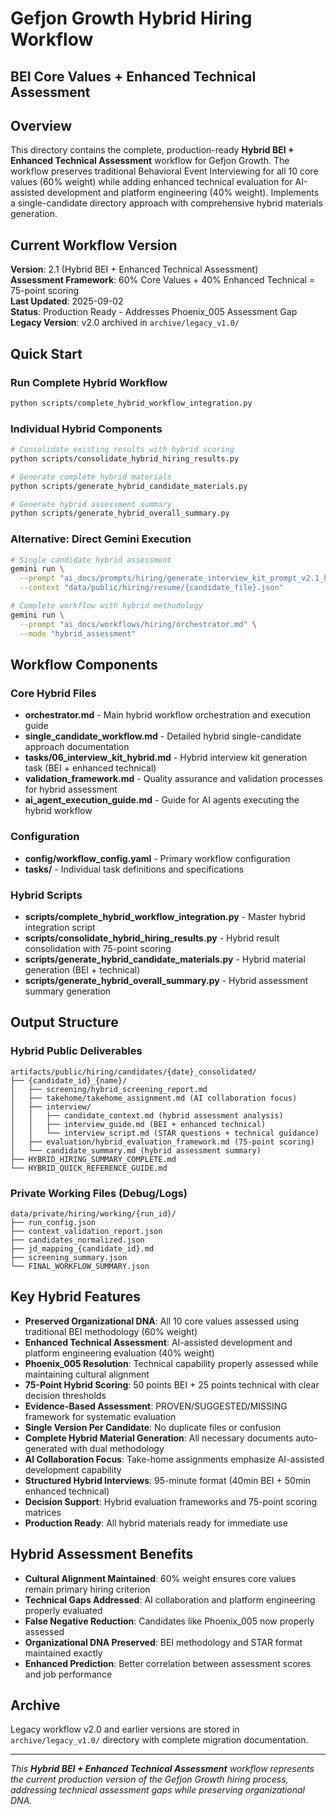 # Gefjon Growth Hybrid Hiring Workflow
## BEI Core Values + Enhanced Technical Assessment

## Overview
This directory contains the complete, production-ready **Hybrid BEI + Enhanced Technical Assessment** workflow for Gefjon Growth. The workflow preserves traditional Behavioral Event Interviewing for all 10 core values (60% weight) while adding enhanced technical evaluation for AI-assisted development and platform engineering (40% weight). Implements a single-candidate directory approach with comprehensive hybrid materials generation.

## Current Workflow Version
**Version**: 2.1 (Hybrid BEI + Enhanced Technical Assessment)  
**Assessment Framework**: 60% Core Values + 40% Enhanced Technical = 75-point scoring  
**Last Updated**: 2025-09-02  
**Status**: Production Ready - Addresses Phoenix_005 Assessment Gap  
**Legacy Version**: v2.0 archived in `archive/legacy_v1.0/`

## Quick Start

### Run Complete Hybrid Workflow
```bash
python scripts/complete_hybrid_workflow_integration.py
```

### Individual Hybrid Components
```bash
# Consolidate existing results with hybrid scoring
python scripts/consolidate_hybrid_hiring_results.py

# Generate complete hybrid materials
python scripts/generate_hybrid_candidate_materials.py

# Generate hybrid assessment summary
python scripts/generate_hybrid_overall_summary.py
```

### Alternative: Direct Gemini Execution
```bash
# Single candidate hybrid assessment
gemini run \
  --prompt "ai_docs/prompts/hiring/generate_interview_kit_prompt_v2.1_hybrid.md" \
  --context "data/public/hiring/resume/{candidate_file}.json"

# Complete workflow with hybrid methodology  
gemini run \
  --prompt "ai_docs/workflows/hiring/orchestrator.md" \
  --mode "hybrid_assessment"
```

## Workflow Components

### Core Hybrid Files
- **orchestrator.md** - Main hybrid workflow orchestration and execution guide
- **single_candidate_workflow.md** - Detailed hybrid single-candidate approach documentation  
- **tasks/06_interview_kit_hybrid.md** - Hybrid interview kit generation task (BEI + enhanced technical)
- **validation_framework.md** - Quality assurance and validation processes for hybrid assessment
- **ai_agent_execution_guide.md** - Guide for AI agents executing the hybrid workflow

### Configuration
- **config/workflow_config.yaml** - Primary workflow configuration
- **tasks/** - Individual task definitions and specifications

### Hybrid Scripts
- **scripts/complete_hybrid_workflow_integration.py** - Master hybrid integration script
- **scripts/consolidate_hybrid_hiring_results.py** - Hybrid result consolidation with 75-point scoring
- **scripts/generate_hybrid_candidate_materials.py** - Hybrid material generation (BEI + technical)
- **scripts/generate_hybrid_overall_summary.py** - Hybrid assessment summary generation

## Output Structure

### Hybrid Public Deliverables
```
artifacts/public/hiring/candidates/{date}_consolidated/
├── {candidate_id}_{name}/
│   ├── screening/hybrid_screening_report.md
│   ├── takehome/takehome_assignment.md (AI collaboration focus)
│   ├── interview/
│   │   ├── candidate_context.md (hybrid assessment analysis)
│   │   ├── interview_guide.md (BEI + enhanced technical)
│   │   └── interview_script.md (STAR questions + technical guidance)
│   ├── evaluation/hybrid_evaluation_framework.md (75-point scoring)
│   └── candidate_summary.md (hybrid assessment summary)
├── HYBRID_HIRING_SUMMARY_COMPLETE.md
└── HYBRID_QUICK_REFERENCE_GUIDE.md
```

### Private Working Files (Debug/Logs)
```
data/private/hiring/working/{run_id}/
├── run_config.json
├── context_validation_report.json
├── candidates_normalized.json
├── jd_mapping_{candidate_id}.md
├── screening_summary.json
└── FINAL_WORKFLOW_SUMMARY.json
```

## Key Hybrid Features
- **Preserved Organizational DNA**: All 10 core values assessed using traditional BEI methodology (60% weight)
- **Enhanced Technical Assessment**: AI-assisted development and platform engineering evaluation (40% weight)
- **Phoenix_005 Resolution**: Technical capability properly assessed while maintaining cultural alignment
- **75-Point Hybrid Scoring**: 50 points BEI + 25 points technical with clear decision thresholds
- **Evidence-Based Assessment**: PROVEN/SUGGESTED/MISSING framework for systematic evaluation
- **Single Version Per Candidate**: No duplicate files or confusion
- **Complete Hybrid Material Generation**: All necessary documents auto-generated with dual methodology
- **AI Collaboration Focus**: Take-home assignments emphasize AI-assisted development capability
- **Structured Hybrid Interviews**: 95-minute format (40min BEI + 50min enhanced technical)
- **Decision Support**: Hybrid evaluation frameworks and 75-point scoring matrices
- **Production Ready**: All hybrid materials ready for immediate use

## Hybrid Assessment Benefits
- **Cultural Alignment Maintained**: 60% weight ensures core values remain primary hiring criterion
- **Technical Gaps Addressed**: AI collaboration and platform engineering properly evaluated
- **False Negative Reduction**: Candidates like Phoenix_005 now properly assessed
- **Organizational DNA Preserved**: BEI methodology and STAR format maintained exactly
- **Enhanced Prediction**: Better correlation between assessment scores and job performance

## Archive
Legacy workflow v2.0 and earlier versions are stored in `archive/legacy_v1.0/` directory with complete migration documentation.

---
*This **Hybrid BEI + Enhanced Technical Assessment** workflow represents the current production version of the Gefjon Growth hiring process, addressing technical assessment gaps while preserving organizational DNA.*
